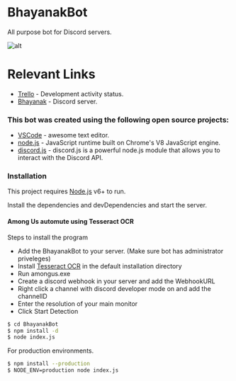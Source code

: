 # BhayanakBot

All purpose bot for Discord servers.

![alt](https://i.imgur.com/CIAJAgg.jpg)

# Relevant Links

- [Trello](https://trello.com/b/BkBvlAL5/bhayanakbot) - Development activity status.
- [Bhayanak](https://discord.gg/879CFrn) - Discord server.

### This bot was created using the following open source projects:

- [VSCode](https://code.visualstudio.com/) - awesome text editor.
- [node.js](https://nodejs.org/) - JavaScript runtime built on Chrome's V8 JavaScript engine.
- [discord.js](https://discord.js.org/) - discord.js is a powerful node.js module that allows you to interact with the Discord API.

### Installation

This project requires [Node.js](https://nodejs.org/) v6+ to run.

Install the dependencies and devDependencies and start the server.

#### Among Us automute using Tesseract OCR

Steps to install the program

- Add the BhayanakBot to your server. (Make sure bot has administrator priveleges)
- Install [Tesseract OCR](https://digi.bib.uni-mannheim.de/tesseract/tesseract-ocr-w64-setup-v5.0.0-alpha.20200328.exe) in the default installation directory
- Run amongus.exe
- Create a discord webhook in your server and add the WebhookURL
- Right click a channel with discord developer mode on and add the channelID
- Enter the resolution of your main monitor
- Click Start Detection

```sh
$ cd BhayanakBot
$ npm install -d
$ node index.js
```

For production environments.

```sh
$ npm install --production
$ NODE_ENV=production node index.js
```
